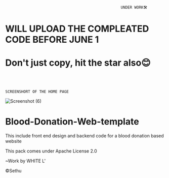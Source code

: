                                                        UNDER WORK🛠
#    WILL UPLOAD THE COMPLEATED CODE BEFORE JUNE 1
# Don't just copy, hit the star also😊

<br><br>

    SCREENSHORT OF THE HOME PAGE 

![Screenshot (6)](https://user-images.githubusercontent.com/118425907/221409916-a24bff30-05b3-499e-bf75-4a0fa2d010c8.png)




# Blood-Donation-Web-template
This include front end design and backend code for a blood donation based website

This pack comes under Apache License 2.0  

~Work by WHITE L'
  
  ©Sethu

